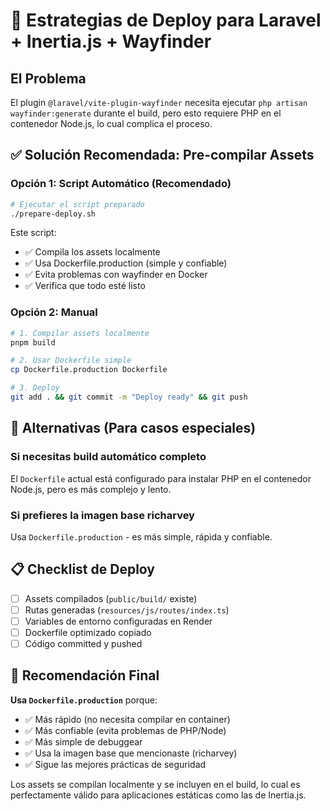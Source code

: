 # 🐳 Estrategias de Deploy para Laravel + Inertia.js + Wayfinder

## El Problema

El plugin `@laravel/vite-plugin-wayfinder` necesita ejecutar `php artisan wayfinder:generate` durante el build, pero esto requiere PHP en el contenedor Node.js, lo cual complica el proceso.

## ✅ Solución Recomendada: Pre-compilar Assets

### Opción 1: Script Automático (Recomendado)

```bash
# Ejecutar el script preparado
./prepare-deploy.sh
```

Este script:
- ✅ Compila los assets localmente
- ✅ Usa Dockerfile.production (simple y confiable) 
- ✅ Evita problemas con wayfinder en Docker
- ✅ Verifica que todo esté listo

### Opción 2: Manual

```bash
# 1. Compilar assets localmente
pnpm build

# 2. Usar Dockerfile simple
cp Dockerfile.production Dockerfile

# 3. Deploy
git add . && git commit -m "Deploy ready" && git push
```

## 🔧 Alternativas (Para casos especiales)

### Si necesitas build automático completo

El `Dockerfile` actual está configurado para instalar PHP en el contenedor Node.js, pero es más complejo y lento.

### Si prefieres la imagen base richarvey

Usa `Dockerfile.production` - es más simple, rápida y confiable.

## 📋 Checklist de Deploy

- [ ] Assets compilados (`public/build/` existe)
- [ ] Rutas generadas (`resources/js/routes/index.ts`)
- [ ] Variables de entorno configuradas en Render
- [ ] Dockerfile optimizado copiado
- [ ] Código committed y pushed

## 🎯 Recomendación Final

**Usa `Dockerfile.production`** porque:
- ✅ Más rápido (no necesita compilar en container)
- ✅ Más confiable (evita problemas de PHP/Node)
- ✅ Más simple de debuggear
- ✅ Usa la imagen base que mencionaste (richarvey)
- ✅ Sigue las mejores prácticas de seguridad

Los assets se compilan localmente y se incluyen en el build, lo cual es perfectamente válido para aplicaciones estáticas como las de Inertia.js.